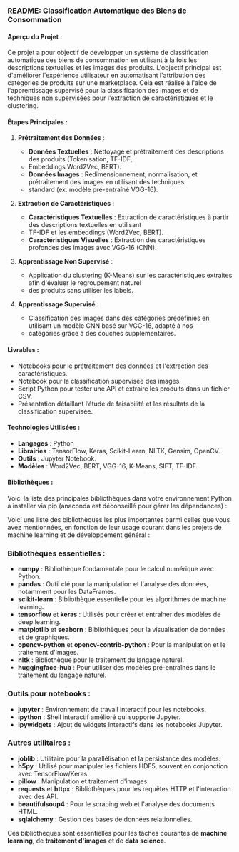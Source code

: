 ### README: Classification Automatique des Biens de Consommation

#### Aperçu du Projet :
Ce projet a pour objectif de développer un système de classification automatique des biens de consommation en utilisant
à la fois les descriptions textuelles et les images des produits. L'objectif principal est d'améliorer l'expérience 
utilisateur en automatisant l'attribution des catégories de produits sur une marketplace. Cela est réalisé à l'aide de
l'apprentissage supervisé pour la classification des images et de techniques non supervisées pour l'extraction de
caractéristiques et le clustering.

#### Étapes Principales :

1. **Prétraitement des Données** :
   - **Données Textuelles** : Nettoyage et prétraitement des descriptions des produits (Tokenisation, TF-IDF,
   - Embeddings Word2Vec, BERT).
   - **Données Images** : Redimensionnement, normalisation, et prétraitement des images en utilisant des techniques
   - standard (ex. modèle pré-entraîné VGG-16).

2. **Extraction de Caractéristiques** :
   - **Caractéristiques Textuelles** : Extraction de caractéristiques à partir des descriptions textuelles en utilisant
   - TF-IDF et les embeddings (Word2Vec, BERT).
   - **Caractéristiques Visuelles** : Extraction des caractéristiques profondes des images avec VGG-16 (CNN).

3. **Apprentissage Non Supervisé** :
   - Application du clustering (K-Means) sur les caractéristiques extraites afin d'évaluer le regroupement naturel
   - des produits sans utiliser les labels. 

4. **Apprentissage Supervisé** :
   - Classification des images dans des catégories prédéfinies en utilisant un modèle CNN basé sur VGG-16, adapté à nos
   - catégories grâce à des couches supplémentaires.

#### Livrables :
- Notebooks pour le prétraitement des données et l'extraction des caractéristiques.
- Notebook pour la classification supervisée des images.
- Script Python pour tester une API et extraire les produits dans un fichier CSV.
- Présentation détaillant l’étude de faisabilité et les résultats de la classification supervisée.

#### Technologies Utilisées :
- **Langages** : Python
- **Librairies** : TensorFlow, Keras, Scikit-Learn, NLTK, Gensim, OpenCV.
- **Outils** : Jupyter Notebook.
- **Modèles** : Word2Vec, BERT, VGG-16, K-Means, SIFT, TF-IDF.
 
#### Bibliothèques :
Voici la liste des principales bibliothèques dans votre environnement Python à installer via pip (anaconda est déconseillé pour gérer
les dépendances) :

Voici une liste des bibliothèques les plus importantes parmi celles que vous avez mentionnées, en fonction de leur usage courant dans les projets de machine learning et de développement général :

### Bibliothèques essentielles :
- **numpy** : Bibliothèque fondamentale pour le calcul numérique avec Python.
- **pandas** : Outil clé pour la manipulation et l'analyse des données, notamment pour les DataFrames.
- **scikit-learn** : Bibliothèque essentielle pour les algorithmes de machine learning.
- **tensorflow** et **keras** : Utilisés pour créer et entraîner des modèles de deep learning.
- **matplotlib** et **seaborn** : Bibliothèques pour la visualisation de données et de graphiques.
- **opencv-python** et **opencv-contrib-python** : Pour la manipulation et le traitement d'images.
- **nltk** : Bibliothèque pour le traitement du langage naturel.
- **huggingface-hub** : Pour utiliser des modèles pré-entraînés dans le traitement du langage naturel.
  
### Outils pour notebooks :
- **jupyter** : Environnement de travail interactif pour les notebooks.
- **ipython** : Shell interactif amélioré qui supporte Jupyter.
- **ipywidgets** : Ajout de widgets interactifs dans les notebooks Jupyter.
  
### Autres utilitaires :
- **joblib** : Utilitaire pour la parallélisation et la persistance des modèles.
- **h5py** : Utilisé pour manipuler les fichiers HDF5, souvent en conjonction avec TensorFlow/Keras.
- **pillow** : Manipulation et traitement d'images.
- **requests** et **httpx** : Bibliothèques pour les requêtes HTTP et l'interaction avec des API.
- **beautifulsoup4** : Pour le scraping web et l'analyse des documents HTML.
- **sqlalchemy** : Gestion des bases de données relationnelles.

Ces bibliothèques sont essentielles pour les tâches courantes de **machine learning**, de **traitement d'images** et
de **data science**.
